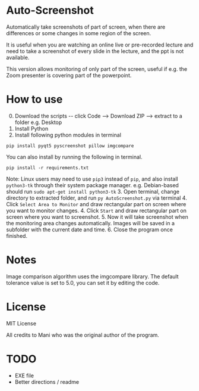 # Auto-Screenshot
Automatically take screenshots of part of screen, when there are differences or some changes in some region of the screen.

It is useful when you are watching an online live or pre-recorded lecture and need to take a screenshot of every slide in the lecture, and the ppt is not available. 

This version allows monitoring of only part of the screen, useful if e.g. the Zoom presenter is covering part of the powerpoint.

# How to use
0. Download the scripts -- click Code --> Download ZIP --> extract to a folder e.g. Desktop
1. Install Python
2. Install following python modules in terminal
```
pip install pyqt5 pyscreenshot pillow imgcompare
```
You can also install by running the following in terminal.
```
pip install -r requirements.txt
```
Note: Linux users may need to use `pip3` instead of `pip`, and also install `python3-tk` through their system package manager. e.g. Debian-based should run `sudo apt-get install python3-tk`
3. Open terminal, change directory to extracted folder, and run ```py AutoScreenshot.py``` via terminal
4. Click ```Select Area to Monitor``` and draw rectangular part on screen where you want to monitor changes.
4. Click ```Start``` and draw rectangular part on screen where you want to screenshot.
5. Now it will take screenshot when the monitoring area changes automatically. Images will be saved in a subfolder with the current date and time.
6. Close the program once finished.

# Notes

Image comparison algorithm uses the imgcompare library. The default tolerance value is set to 5.0, you can set it by editing the code.

# License
MIT License

All credits to Mani who was the original author of the program.

# TODO

 - EXE file
 - Better directions / readme
